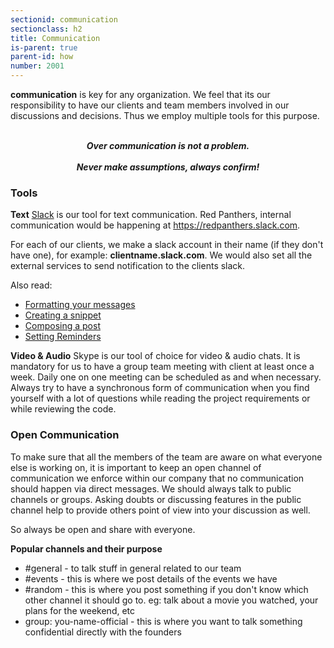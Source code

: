 ```yaml
---
sectionid: communication
sectionclass: h2
title: Communication
is-parent: true
parent-id: how
number: 2001
---
```


**communication** is key for any organization. We feel that its our responsibility to have our clients and team members involved in our discussions and decisions. Thus we employ multiple tools for this purpose.


<br>
<center><b><i>Over communication is not a problem.</i> </b></center>
<br>
<center><b><i>Never make assumptions, always confirm! </i> </b></center>


### Tools

 
 **Text**
 [Slack](slack.com) is our tool for text communication. Red Panthers, internal communication would be happening at https://redpanthers.slack.com.

For each of our clients, we make a slack account in their name (if they don't have one), for example: **clientname.slack.com**. We would also set all the external services to send notification to the clients slack.

Also read:

* [Formatting your messages](https://get.slack.help/hc/en-us/articles/202288908-Formatting-your-messages)
* [Creating a snippet](https://get.slack.help/hc/en-us/articles/204145658-Creating-a-snippet)
* [Composing a post](https://get.slack.help/hc/en-us/articles/203950418-Composing-a-post)
* [Setting Reminders](https://get.slack.help/hc/en-us/articles/208423427-Setting-reminders)

**Video & Audio**
Skype is our tool of choice for video & audio chats. It is mandatory for us to have a group team meeting with client at least once a week. Daily one on one meeting can be scheduled as and when necessary. Always try to have a synchronous form of communication when you find yourself with a lot of questions while reading the project requirements or while reviewing the code.

### Open Communication

To make sure that all the members of the team are aware on what everyone else is working on, it is important to keep an open 
channel of communication we enforce within our company that no communication should happen via direct messages. We should always talk to public channels or groups. Asking doubts or discussing features in the public channel help to provide others point of view into your discussion as well. 

So always be open and share with everyone. 


**Popular channels and their purpose**

* #general - to talk stuff in general related to our team
* #events - this is where we post details of the events we have
* #random - this is where you post something if you don't know which other channel it should go to. eg: talk about a movie you watched, your plans for the weekend, etc
* group: you-name-official - this is where you want to talk something confidential directly with the founders

